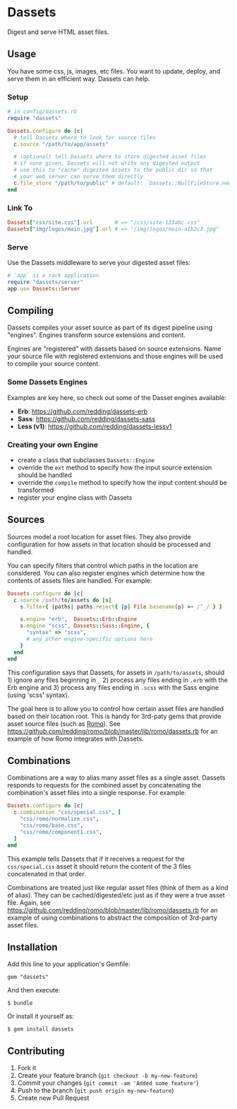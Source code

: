 # Dassets

Digest and serve HTML asset files.

## Usage

You have some css, js, images, etc files.  You want to update, deploy, and serve them in an efficient way.  Dassets can help.

### Setup

```ruby
# in config/dassets.rb
require "dassets"

Dassets.configure do |c|
  # tell Dassets where to look for source files
  c.source "/path/to/app/assets"

  # (optional) tell Dassets where to store digested asset files
  # if none given, Dassets will not write any digested output
  # use this to "cache" digested assets to the public dir so that
  # your web server can serve them directly
  c.file_store "/path/to/public" # default: `Dassets::NullFileStore.new`
end
```

### Link To

```ruby
Dassets["css/site.css"].url       # => "/css/site-123abc.css"
Dassets["img/logos/main.jpg"].url # => "/img/logos/main-a1b2c3.jpg"
```

### Serve

Use the Dassets middleware to serve your digested asset files:

```ruby
# `app` is a rack application
require "dassets/server"
app.use Dassets::Server
```

## Compiling

Dassets compiles your asset source as part of its digest pipeline using "engines".  Engines transform source extensions and content.

Engines are "registered" with dassets based on source extensions.  Name your source file with registered extensions and those engines will be used to compile your source content.

### Some Dassets Engines

Examples are key here, so check out some of the Dasset engines available:

* **Erb**:       https://github.com/redding/dassets-erb
* **Sass**:      https://github.com/redding/dassets-sass
* **Less (v1)**: https://github.com/redding/dassets-lessv1

### Creating your own Engine

* create a class that subclasses `Dassets::Engine`
* override the `ext` method to specify how the input source extension should be handled
* override the `compile` method to specify how the input content should be transformed
* register your engine class with Dassets

## Sources

Sources model a root location for asset files.  They also provide configuration for how assets in that location should be processed and handled.

You can specify filters that control which paths in the location are considered.  You can also register engines which determine how the contents of assets files are handled.  For example:

```ruby
Dassets.configure do |c|
  c.source /path/to/assets do |s|
    s.filter{ |paths| paths.reject{ |p| File.basename(p) =~ /^_/ } }

    s.engine "erb",  Dassets::Erb::Engine
    s.engine "scss", Dassets::Sass::Engine, {
      "syntax" => "scss",
      # any other engine-specific options here
    }
  end
end
```

This configuration says that Dassets, for assets in `/path/to/assets`, should 1) ignore any files beginning in `_` 2) process any files ending in `.erb` with the Erb engine and 3) process any files ending in `.scss` with the Sass engine (using 'scss' syntax).

The goal here is to allow you to control how certain asset files are handled based on their location root.  This is handy for 3rd-paty gems that provide asset source files (such as [Romo](https://github.com/redding/romo)).  See https://github.com/redding/romo/blob/master/lib/romo/dassets.rb for an example of how Romo integrates with Dassets.

## Combinations

Combinations are a way to alias many asset files as a single asset.  Dassets responds to requests for the combined asset by concatenating the combination's asset files into a single response.  For example:

```ruby
Dassets.configure do |c|
  c.combination "css/special.css", [
    "css/romo/normalize.css",
    "css/romo/base.css",
    "css/romo/component1.css",
  ]
end
```

This example tells Dassets that if it receives a request for the `css/special.css` asset it should return the content of the 3 files concatenated in that order.

Combinations are treated just like regular asset files (think of them as a kind of alias).  They can be cached/digested/etc just as if they were a true asset file.  Again, see https://github.com/redding/romo/blob/master/lib/romo/dassets.rb for an example of using combinations to abstract the composition of 3rd-party asset files.

## Installation

Add this line to your application's Gemfile:

    gem "dassets"

And then execute:

    $ bundle

Or install it yourself as:

    $ gem install dassets

## Contributing

1. Fork it
2. Create your feature branch (`git checkout -b my-new-feature`)
3. Commit your changes (`git commit -am 'Added some feature'`)
4. Push to the branch (`git push origin my-new-feature`)
5. Create new Pull Request
